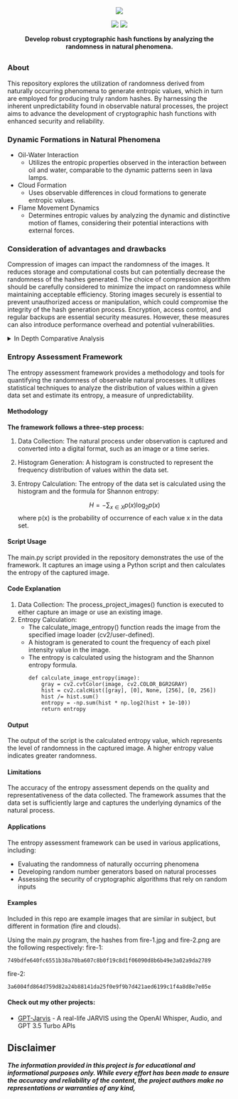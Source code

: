 <p align="center">
  <img src="https://i.imgur.com/HefvQqQ.png">
</a>
</p>

<p align="center">
  <img src="https://img.shields.io/badge/Author-Johnathan Hockersmith-blue?style=for-the-badge">
  <img src="https://img.shields.io/badge/Maintained-Yes-brightgreen?style=for-the-badge">
</a>
</p>

<p align="center"><b>Develop robust cryptographic hash functions by analyzing the randomness in natural phenomena.</b></p>

##

### About
This repository explores the utilization of randomness derived from naturally occurring phenomena to generate entropic values, which in turn are employed for producing truly random hashes. By harnessing the inherent unpredictability found in observable natural processes, the project aims to advance the development of cryptographic hash functions with enhanced security and reliability.

### Dynamic Formations in Natural Phenomena
 - Oil-Water Interaction
   - Utilizes the entropic properties observed in the interaction between oil and water, comparable to the dynamic patterns seen in lava lamps. 
 - Cloud Formation
   - Uses observable differences in cloud formations to generate entropic values.
 - Flame Movement Dynamics
   - Determines entropic values by analyzing the dynamic and distinctive motion of flames, considering their potential interactions with external forces.

### Consideration of advantages and drawbacks
Compression of images can impact the randomness of the images. It reduces storage and computational costs but can potentially decrease the randomness of the hashes generated. The choice of compression algorithm should be carefully considered to minimize the impact on randomness while maintaining acceptable efficiency. Storing images securely is essential to prevent unauthorized access or manipulation, which could compromise the integrity of the hash generation process. Encryption, access control, and regular backups are essential security measures. However, these measures can also introduce performance overhead and potential vulnerabilities.
<details>

<summary>In Depth Comparative Analysis</summary>

### In-Depth Comparative Analysis
| Pros  | Cons |
| ------------- | ------------- |
| Enhanced Security: Utilizing entropic values from images can enhance the security of hash generation by introducing a significant level of randomness, making it more resistant to brute force and other cryptographic attacks. |Data Storage Requirements: Storing and managing large volumes of image data can be resource-intensive and may require significant storage capacity, leading to potential scalability issues and increased costs.  |
| Increased Uniqueness: Images provide a vast source of randomness, allowing for the generation of highly unique hash values, which reduces the likelihood of collisions and enhances data integrity.  | Privacy Concerns: The capture and storage of images for entropy generation raise privacy concerns, as sensitive or personal information may inadvertently be included in the images, requiring robust privacy measures and compliance with data protection regulations.  |
| Diverse Sources: Images can be captured from various natural phenomena, ensuring a diverse range of entropy sources and making the hash generation process more robust and reliable.  | Sensitivity to Environmental Factors: Image-based entropy generation is sensitive to environmental factors such as lighting conditions, camera settings, and image quality, which may introduce variability and unpredictability in the generated hash values.  |
| Transparency and Reproducibility: Image-based entropy generation offers a transparent and reproducible method, allowing for easy verification and validation of the generated hash values.  | Processing Overhead: Generating entropy from images requires computational resources for image capture, processing, and analysis, leading to increased processing overhead and potential performance impacts, especially in real-time applications.  |
| Flexibility and Adaptability: Image-based entropy generation can be easily integrated into existing systems and workflows, providing flexibility and adaptability for a wide range of applications and use cases.  | Security Risks: The security of the hash generation process is contingent on the integrity and confidentiality of the image data, making it susceptible to security risks such as unauthorized access, tampering, or interception, necessitating robust security measures and protocols for image capture, transmission, and storage.  |

</details>

### Entropy Assessment Framework
The entropy assessment framework provides a methodology and tools for quantifying the randomness of observable natural processes. It utilizes statistical techniques to analyze the distribution of values within a given data set and estimate its entropy, a measure of unpredictability.

#### Methodology
**The framework follows a three-step process:**
  1. Data Collection: The natural process under observation is captured and converted into a digital format, such as an image or a time series.
  2. Histogram Generation: A histogram is constructed to represent the frequency distribution of values within the data set.
  3. Entropy Calculation: The entropy of the data set is calculated using the histogram and the formula for Shannon entropy:
 
     $$H = -\sum_{x \in X} p(x) \log_2 p(x)$$
     where p(x) is the probability of occurrence of each value x in the data set.
#### Script Usage
The main.py script provided in the repository demonstrates the use of the framework. It captures an image using a Python script and then calculates the entropy of the captured image.

#### Code Explanation
  1. Data Collection: The process_project_images() function is executed to either capture an image or use an existing image.
  2. Entropy Calculation:
     - The calculate_image_entropy() function reads the image from the specified image loader (cv2/user-defined).
     - A histogram is generated to count the frequency of each pixel intensity value in the image.
     - The entropy is calculated using the histogram and the Shannon entropy formula.
          ```
          def calculate_image_entropy(image):
              gray = cv2.cvtColor(image, cv2.COLOR_BGR2GRAY)
              hist = cv2.calcHist([gray], [0], None, [256], [0, 256])
              hist /= hist.sum()
              entropy = -np.sum(hist * np.log2(hist + 1e-10))
              return entropy
          ```
     
#### Output
The output of the script is the calculated entropy value, which represents the level of randomness in the captured image. A higher entropy value indicates greater randomness.

#### Limitations
The accuracy of the entropy assessment depends on the quality and representativeness of the data collected. The framework assumes that the data set is sufficiently large and captures the underlying dynamics of the natural process.

#### Applications
The entropy assessment framework can be used in various applications, including:
  - Evaluating the randomness of naturally occurring phenomena
  - Developing random number generators based on natural processes
  - Assessing the security of cryptographic algorithms that rely on random inputs


#### Examples
Included in this repo are example images that are similar in subject, but different in formation (fire and clouds).

Using the main.py program, the hashes from fire-1.jpg and fire-2.png are the following respectively:
fire-1: 
```
749bdfe640fc6551b38a70ba607c8b0f19c8d1f06090d8b6b49e3a02a9da2789
```
fire-2: 
```
3a6004fd864d759d82a24b88141da25f0e9f9b7d421aed6199c1f4a8d8e7e05e
```
#### Check out my other projects:
 - [GPT-Jarvis](https://github.com/jhockersmith/GPT-Jarvis) - A real-life JARVIS using the OpenAI Whisper, Audio, and GPT 3.5 Turbo APIs

## Disclaimer
***The information provided in this project is for educational and informational purposes only. While every effort has been made to ensure the accuracy and reliability of the content, the project authors make no representations or warranties of any kind,***

